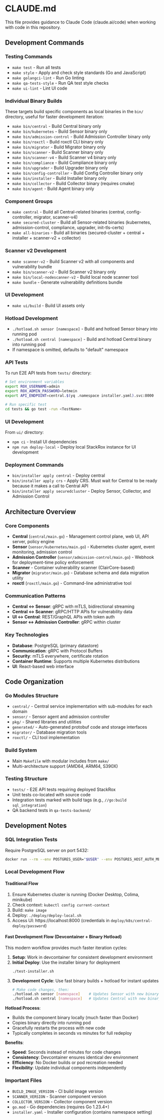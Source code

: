 # CLAUDE.md

This file provides guidance to Claude Code (claude.ai/code) when working with code in this repository.

## Development Commands

### Testing Commands
- `make test` - Run all tests
- `make style` - Apply and check style standards (Go and JavaScript)
- `make golangci-lint` - Run Go linting
- `make qa-tests-style` - Run QA test style checks
- `make ui-lint` - Lint UI code

### Individual Binary Builds
These targets build specific components as local binaries in the `bin/` directory, useful for faster development iteration:

- `make bin/central` - Build Central binary only
- `make bin/kubernetes` - Build Sensor binary only  
- `make bin/admission-control` - Build Admission Controller binary only
- `make bin/roxctl` - Build roxctl CLI binary only
- `make bin/migrator` - Build Migrator binary only
- `make bin/scanner` - Build Scanner binary only
- `make bin/scanner-v4` - Build Scanner v4 binary only
- `make bin/compliance` - Build Compliance binary only
- `make bin/upgrader` - Build Upgrader binary only
- `make bin/config-controller` - Build Config Controller binary only
- `make bin/installer` - Build Installer binary only
- `make bin/collector` - Build Collector binary (requires cmake)
- `make bin/agent` - Build Agent binary only

### Component Groups
- `make central` - Build all Central-related binaries (central, config-controller, migrator, scanner-v4)
- `make secured-cluster` - Build all Sensor-related binaries (kubernetes, admission-control, compliance, upgrader, init-tls-certs)
- `make all-binaries` - Build all binaries (secured-cluster + central + installer + scanner-v2 + collector)

### Scanner v2 Development
- `make scanner-v2` - Build Scanner v2 with all components and vulnerability bundle
- `make bin/scanner-v2` - Build Scanner v2 binary only
- `make bin/local-nodescanner-v2` - Build local node scanner tool
- `make bundle` - Generate vulnerability definitions bundle

### UI Development
- `make ui/build` - Build UI assets only

### Hotload Development
- `./hotload.sh sensor [namespace]` - Build and hotload Sensor binary into running pod
- `./hotload.sh central [namespace]` - Build and hotload Central binary into running pod
- If namespace is omitted, defaults to "default" namespace

### API Tests
To run E2E API tests from `tests/` directory:
```bash
# Set environment variables
export ROX_USERNAME=admin
export ROX_ADMIN_PASSWORD=letmein
export API_ENDPOINT=central.$(yq .namespace installer.yaml).svc:8000

# Run specific test
cd tests && go test -run <TestName>
```

### UI Development
From `ui/` directory:
- `npm ci` - Install UI dependencies
- `npm run deploy-local` - Deploy local StackRox instance for UI development

### Deployment Commands
- `bin/installer apply central` - Deploy central
- `bin/installer apply crs` - Apply CRS. Must wait for Central to be ready because it makes a call to Central API
- `bin/installer apply securedcluster` - Deploy Sensor, Collector, and Admission Control

## Architecture Overview

### Core Components
- **Central** (`central/main.go`) - Management control plane, web UI, API server, policy engine
- **Sensor** (`sensor/kubernetes/main.go`) - Kubernetes cluster agent, event monitoring, admission control
- **Admission Controller** (`sensor/admission-control/main.go`) - Webhook for deployment-time policy enforcement
- **Scanner** - Container vulnerability scanner (ClairCore-based)
- **Migrator** (`migrator/main.go`) - Database schema and data migration utility
- **roxctl** (`roxctl/main.go`) - Command-line administrative tool

### Communication Patterns
- **Central ↔ Sensor**: gRPC with mTLS, bidirectional streaming
- **Central ↔ Scanner**: gRPC/HTTP APIs for vulnerability data
- **UI ↔ Central**: REST/GraphQL APIs with token auth
- **Sensor ↔ Admission Controller**: gRPC within cluster

### Key Technologies
- **Database**: PostgreSQL (primary datastore)
- **Communication**: gRPC with Protocol Buffers
- **Security**: mTLS everywhere, certificate rotation
- **Container Runtime**: Supports multiple Kubernetes distributions
- **UI**: React-based web interface

## Code Organization

### Go Modules Structure
- `central/` - Central service implementation with sub-modules for each domain
- `sensor/` - Sensor agent and admission controller
- `pkg/` - Shared libraries and utilities
- `generated/` - Auto-generated protobuf code and storage interfaces
- `migrator/` - Database migration tools
- `roxctl/` - CLI tool implementation

### Build System
- Main `Makefile` with modular includes from `make/`
- Multi-architecture support (AMD64, ARM64, S390X)

### Testing Structure
- `tests/` - E2E API tests requiring deployed StackRox
- Unit tests co-located with source code
- Integration tests marked with build tags (e.g., `//go:build sql_integration`)
- QA backend tests in `qa-tests-backend/`

## Development Notes

### SQL Integration Tests
Require PostgreSQL server on port 5432:
```bash
docker run --rm --env POSTGRES_USER="$USER" --env POSTGRES_HOST_AUTH_METHOD=trust --publish 5432:5432 docker.io/library/postgres:13
```

### Local Development Flow

#### Traditional Flow
1. Ensure Kubernetes cluster is running (Docker Desktop, Colima, minikube)
2. Check context: `kubectl config current-context`
3. Build: `make image`
4. Deploy: `./deploy/deploy-local.sh`
5. Access UI: https://localhost:8000 (credentials in `deploy/k8s/central-deploy/password`)

#### Fast Development Flow (Devcontainer + Binary Hotload)
This modern workflow provides much faster iteration cycles:

1. **Setup**: Work in devcontainer for consistent development environment
2. **Initial Deploy**: Use the installer binary for deployment
   ```bash
   ./test-installer.sh
   ```
3. **Development Cycle**: Use fast binary builds + hotload for instant updates
   ```bash
   # Make code changes, then:
   ./hotload.sh sensor [namespace]    # Updates Sensor with new binary
   ./hotload.sh central [namespace]   # Updates Central with new binary
   ```

**Hotload Process**:
- Builds the component binary locally (much faster than Docker)
- Copies binary directly into running pod
- Gracefully restarts the process with new code
- Typically completes in seconds vs minutes for full redeploy

**Benefits**:
- **Speed**: Seconds instead of minutes for code changes
- **Consistency**: Devcontainer ensures identical dev environment
- **Efficiency**: No Docker builds or pod recreation needed
- **Flexibility**: Update individual components independently

### Important Files
- `BUILD_IMAGE_VERSION` - CI build image version
- `SCANNER_VERSION` - Scanner component version
- `COLLECTOR_VERSION` - Collector component version
- `go.mod` - Go dependencies (requires Go 1.23.4+)
- `installer.yaml` - Installer configuration (contains namespace setting)
